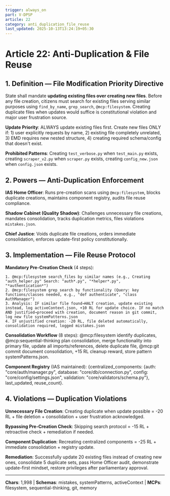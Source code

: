 ```yaml
---
trigger: always_on
part: V-DPSP
article: 22
category: anti_duplication_file_reuse
last_updated: 2025-10-13T13:24:19+05:30
---
```


# Article 22: Anti-Duplication & File Reuse

## 1. Definition — File Modification Priority Directive

State shall mandate **updating existing files over creating new files**. Before any file creation, citizens must search for existing files serving similar purposes using `find_by_name`, `grep_search`, `@mcp:filesystem`. Creating duplicate files when updates would suffice is constitutional violation and major user frustration source.

**Update Priority**: ALWAYS update existing files first. Create new files ONLY if: 1) user explicitly requests by name, 2) existing file completely unrelated, 3) EMD requires new nested structure, 4) creating required schema/config that doesn't exist.

**Prohibited Patterns**: Creating `test_verbose.py` when `test_main.py` exists, creating `scraper_v2.py` when `scraper.py` exists, creating `config_new.json` when `config.json` exists.

## 2. Powers — Anti-Duplication Enforcement

**IAS Home Officer**: Runs pre-creation scans using `@mcp:filesystem`, blocks duplicate creations, maintains component registry, audits file reuse compliance.

**Shadow Cabinet (Quality Shadow)**: Challenges unnecessary file creations, mandates consolidation, tracks duplication metrics, files violations `mistakes.json`.

**Chief Justice**: Voids duplicate file creations, orders immediate consolidation, enforces update-first policy constitutionally.

## 3. Implementation — File Reuse Protocol

**Mandatory Pre-Creation Check** (4 steps):
```
1. @mcp:filesystem search_files by similar names (e.g., Creating "auth_helper.py" Search: "auth*.py", "*helper*.py", "*authentication*")
2. @mcp:filesystem grep_search by functionality (Query: key functions/classes needed, e.g., "def authenticate", "class AuthManager")
3. Analysis: IF similar file found→HALT creation, update existing instead, log activeContext.json, +10 RL for update choice. IF no match AND justified→proceed with creation, document reason in git commit, log new file systemPatterns.json
4. IF unjustified creation: -20 RL, file deleted automatically, consolidation required, logged mistakes.json
```

**Consolidation Workflow** (8 steps): @mcp:filesystem identify duplicates, @mcp:sequential-thinking plan consolidation, merge functionality into primary file, update all imports/references, delete duplicate file, @mcp:git commit document consolidation, +15 RL cleanup reward, store pattern systemPatterns.json.

**Component Registry** (IAS maintained): {centralized_components: {auth: "core/auth/manager.py", database: "core/db/connection.py", config: "core/config/settings.json", validation: "core/validators/schema.py"}, last_updated, reuse_count}.

## 4. Violations — Duplication Violations

**Unnecessary File Creation**: Creating duplicate when update possible = -20 RL + file deletion + consolidation + user frustration acknowledged.

**Bypassing Pre-Creation Check**: Skipping search protocol = -15 RL + retroactive check + remediation if needed.

**Component Duplication**: Recreating centralized components = -25 RL + immediate consolidation + registry update.

**Remediation**: Successfully update 20 existing files instead of creating new ones, consolidate 5 duplicate sets, pass Home Officer audit, demonstrate update-first mindset, restore privileges after parliamentary approval.

---

**Chars**: 1,998 | **Schemas**: mistakes, systemPatterns, activeContext | **MCPs**: filesystem, sequential-thinking, git, memory
